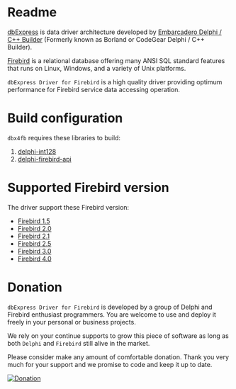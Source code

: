 # Readme

[dbExpress](https://en.wikipedia.org/wiki/DbExpress) is data driver architecture developed by [Embarcadero Delphi / C++ Builder](http://www.embarcadero.com/products/application-development) (Formerly known as Borland or CodeGear Delphi / C++ Builder).

[Firebird](http://www.firebirdsql.org/) is a relational database offering many ANSI SQL standard features that runs on Linux, Windows, and a variety of Unix platforms.

`dbExpress Driver for Firebird` is a high quality driver providing optimum performance for Firebird service data accessing operation.

# Build configuration

`dbx4fb` requires these libraries to build:

1. [delphi-int128](https://github.com/eStreamSoftware/delphi-int128)
2. [delphi-firebird-api](https://github.com/ccy/delphi-firebird-api)

# Supported Firebird version

The driver support these Firebird version:

- [Firebird 1.5](https://firebirdsql.org/en/firebird-1-5/)
- [Firebird 2.0](https://firebirdsql.org/en/firebird-2-0/)
- [Firebird 2.1](https://firebirdsql.org/en/firebird-2-1/)
- [Firebird 2.5](https://firebirdsql.org/en/firebird-2-5/)
- [Firebird 3.0](https://firebirdsql.org/en/firebird-3-0/)
- [Firebird 4.0](https://firebirdsql.org/en/firebird-4-0/)

# Donation

`dbExpress Driver for Firebird` is developed by a group of Delphi and Firebird enthusiast programmers.  You are welcome to use and deploy it freely in your personal or business projects.

We rely on your continue supports to grow this piece of software as long as both `Delphi` and `Firebird` still alive in the market.

Please consider make any amount of comfortable donation.  Thank you very much for your support and we promise to code and keep it up to date.

<a href="https://www.paypal.com/cgi-bin/webscr?cmd=_s-xclick&hosted_button_id=LN58ET587PSQY" target="_blank">![Donation](https://www.paypal.com/en_US/i/btn/btn_donateCC_LG.gif "Donation")</a>